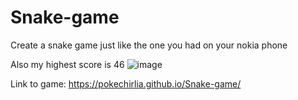 # Snake-game

Create a snake game just like the one you had on your nokia phone

Also my highest score is 46
![image](https://user-images.githubusercontent.com/68430342/204190464-e884fe23-eb3a-4433-9db9-c4b8c5cfed54.png)

Link to game: https://pokechirlia.github.io/Snake-game/
